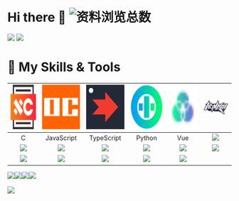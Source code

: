 # Hi there 👋 ![资料浏览总数](https://profile-counter.glitch.me/beanflame/count.svg)
<img width="400" src="https://count.getloli.com/get/@beanflame?theme=gelbooru">
<img width="400" src="https://github-readme-stats.vercel.app/api?username=beanflame&locale=cn&show_icons=true">

# 🌟 **My Skills & Tools**

<img height="100" src="images/xcache-logo.svg"/> | <img height="100" src="images/OrangeCode.svg"/> | <img height="100" src="images/Frigate.png"/>  | <img height="100" src="images/otne.svg"/> | <img height="100" src="images/BPLM.svg"/> | <img width="100" src="images/Honkai.png"/>
:---:|:---:|:---:|:---:|:---:|:---:
C | JavaScript | TypeScript | Python | Vue | [![](https://img.shields.io/badge/-C/C++-007EC6?style=flat-square&logo=c&logoColor=fff)](https://www.cplusplus.com/)
[![](https://img.shields.io/badge/-Vala-934EC5?style=flat-square&logo=V&logoColor=fff)](https://wiki.gnome.org/Projects/Vala/) | [![](https://img.shields.io/badge/-Python-3e74a2?style=flat-square&logo=Python&logoColor=fff)](https://www.python.org/) | [![](https://img.shields.io/badge/-Golang-007D9C?style=flat-square&logo=go&logoColor=fff)](https://golang.google.cn/) | [![](https://img.shields.io/badge/-Java-E6882E?style=flat-square&logo=java&logoColor=fff)](https://www.java.com/zh-CN/) |  [![](https://img.shields.io/badge/-JavaScript-f7e018?style=flat-square&logo=javascript&logoColor=white)](https://www.ecma-international.org/) | [![](https://img.shields.io/badge/-HTML5-E34F26?style=flat-square&logo=html5&logoColor=white)](https://html.spec.whatwg.org/)
[![](https://img.shields.io/badge/-Otne-00D682?style=flat-square&logo=Otne&logoColor=white)]() | [![](https://img.shields.io/badge/-Linux-fcc624?style=flat-square&logo=linux&logoColor=white)](https://www.linuxfoundation.org/) | [![](https://img.shields.io/badge/-Git-f05032?style=flat-square&logo=git&logoColor=white)](https://git-scm.com/) | [![](https://img.shields.io/badge/-Xmake-22A079?style=flat-square&logo=Xmake&logoColor=white)](https://xmake.io/) | [![](https://img.shields.io/badge/-Cmake-CC3333?style=flat-square&logo=Cmake&logoColor=white)](https://cmake.org/)






[![](https://img.shields.io/badge/IDE-XCache-FF2337?style=flat-square&logo=XCache&logoColor=ffffff)](https://space-longan.beanflame.cn/devtool/XCache.html/)[![](https://img.shields.io/badge/IDE-Visual%20Studio%20Code-blue?style=flat-square&logo=visual-studio-code&logoColor=ffffff)](https://code.visualstudio.com/)[![](https://img.shields.io/badge/IDE-VisualStudio-672179?style=flat-square&logo=VisualStudio&logoColor=ffffff)](https://visualstudio.microsoft.com/)[![](https://img.shields.io/badge/IDE-Vim-019733?style=flat-square&logo=vim&logoColor=ffffff)](https://www.vim.org/) 














<img  src="https://github-readme-stats.vercel.app/api/top-langs/?username=beanflame&locale=cn&langs_count=10000&layout=compact">






<!-- 


<img align="right" src="https://github-readme-stats.vercel.app/api?username=beanflame&locale=cn&show_icons=true&count_private=true&theme=react&hide_border=true&bg_color=011C32" />



![:name](https://count.getloli.com/get/@beanflame)  

# zh_cn 
[![Top Langs](https://github-readme-stats.vercel.app/api/top-langs/?username=beanflame&locale=cn&langs_count=8&layout=compact&theme=react&hide_border=true&bg_color=011C32)](https://github.com/beanflame/)
-->


